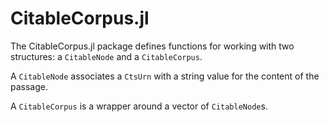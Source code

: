 # CitableCorpus.jl

The CitableCorpus.jl package defines functions for working with two structures:  a `CitableNode` and a `CitableCorpus`.

A `CitableNode` associates a `CtsUrn` with a string value for the content of the passage.

A `CitableCorpus` is a wrapper around a vector of `CitableNode`s.